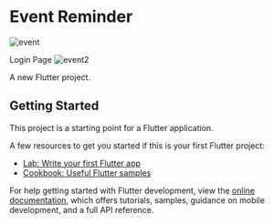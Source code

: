 # Event Reminder

![event](https://github.com/user-attachments/assets/905fffa9-3fb6-40d9-8b00-99ca94a6dd02)

Login Page
![event2](https://github.com/user-attachments/assets/315b2021-caab-4e2e-bde8-e8ebe8f3bc1c)



A new Flutter project.

## Getting Started

This project is a starting point for a Flutter application.

A few resources to get you started if this is your first Flutter project:

- [Lab: Write your first Flutter app](https://docs.flutter.dev/get-started/codelab)
- [Cookbook: Useful Flutter samples](https://docs.flutter.dev/cookbook)

For help getting started with Flutter development, view the
[online documentation](https://docs.flutter.dev/), which offers tutorials,
samples, guidance on mobile development, and a full API reference.
